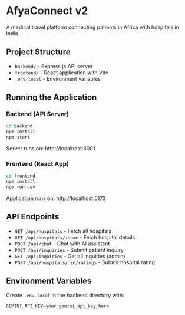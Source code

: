 # AfyaConnect v2

A medical travel platform connecting patients in Africa with hospitals in India.

## Project Structure

- `backend/` - Express.js API server
- `frontend/` - React application with Vite
- `.env.local` - Environment variables

## Running the Application

### Backend (API Server)
```bash
cd backend
npm install
npm start
```
Server runs on: http://localhost:3001

### Frontend (React App)
```bash
cd frontend
npm install
npm run dev
```
Application runs on: http://localhost:5173

## API Endpoints

- `GET /api/hospitals` - Fetch all hospitals
- `GET /api/hospitals/:name` - Fetch hospital details
- `POST /api/chat` - Chat with AI assistant
- `POST /api/inquiries` - Submit patient inquiry
- `GET /api/inquiries` - Get all inquiries (admin)
- `POST /api/hospitals/:id/ratings` - Submit hospital rating

## Environment Variables

Create `.env.local` in the backend directory with:
```
GEMINI_API_KEY=your_gemini_api_key_here